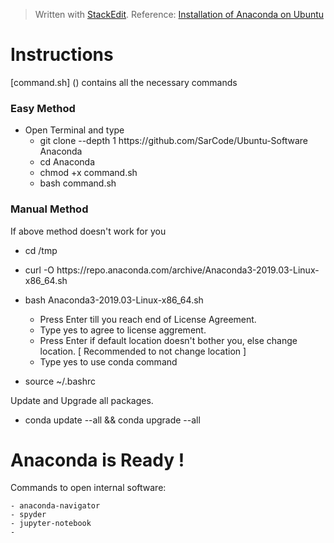 ﻿


> Written with [StackEdit](https://stackedit.io/).
> Reference: [Installation of Anaconda on Ubuntu](https://www.digitalocean.com/community/tutorials/how-to-install-anaconda-on-ubuntu-18-04-quickstart)

 # Instructions
[command.sh] () contains all the necessary commands

### Easy Method
- Open Terminal and type
	- git clone --depth 1 https://<span></span>github.com/SarCode/Ubuntu-Software Anaconda
	- cd Anaconda
	- chmod +x command.sh
	- bash command.sh
	

### Manual Method
If above method doesn't work for you

 -    cd /tmp

 - curl -O https://<span></span>repo.anaconda.com/archive/Anaconda3-2019.03-Linux-x86_64.sh

 - bash Anaconda3-2019.03-Linux-x86_64.sh
	- Press Enter till you reach end of License Agreement.
	- Type yes to agree to license aggrement.
	- Press Enter if default location doesn't bother you, else change location. [ Recommended to not change location ]
	- Type yes to use conda command
	
- source ~/.bashrc

Update and Upgrade all packages.

- conda update --all && conda upgrade --all

  

# Anaconda is Ready !

Commands to open internal software:

	- anaconda-navigator
	- spyder
	- jupyter-notebook
	- 
